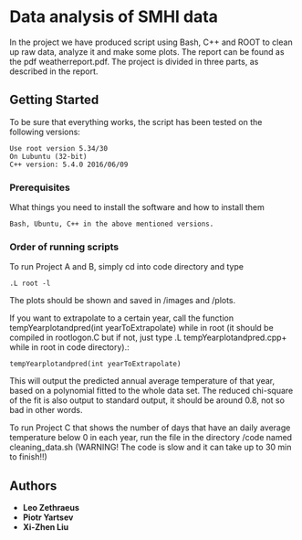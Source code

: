 # Data analysis of SMHI data

In the project we have produced script using Bash, C++ and ROOT to clean up raw data, analyze it and make some plots.
The report can be found as the pdf weatherreport.pdf.
The project is divided in three parts, as described in the report.

## Getting Started
To be sure that everything works, the script has been tested on the following versions:
```
Use root version 5.34/30
On Lubuntu (32-bit)
C++ version: 5.4.0 2016/06/09
```
### Prerequisites

What things you need to install the software and how to install them

```
Bash, Ubuntu, C++ in the above mentioned versions.
```

### Order of running scripts

To run Project A and B, simply cd into code directory and type
```
.L root -l
```

The plots should be shown and saved in /images and /plots.

If you want to extrapolate to a certain year, call the function tempYearplotandpred(int yearToExtrapolate) while in root 
(it should be compiled in rootlogon.C but if not, just type .L tempYearplotandpred.cpp+ while in root in code directory).:

```
tempYearplotandpred(int yearToExtrapolate)
```
This will output the predicted annual average temperature of that year, based on a polynomial fitted to the whole data set. 
The reduced chi-square of the fit is also output to standard output, it should be around 0.8, not so bad in other words.


To run Project C that shows the number of days that have an daily average temperature below 0 in each year,
 run the file in the directory /code named cleaning_data.sh (WARNING! The code is slow and it can take up to 30 min to finish!!)

## Authors

* **Leo Zethraeus**
* **Piotr Yartsev**
* **Xi-Zhen Liu**

